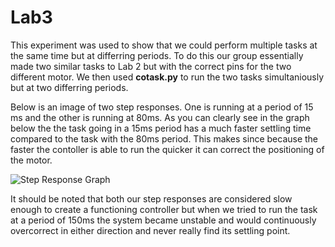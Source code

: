 # Lab3

This experiment was used to show that we could perform multiple tasks at the
same time but at differring periods. To do this our group essentially made
two similar tasks to Lab 2 but with the correct pins for the two different 
motor. We then used **cotask.py** to run the two tasks simultaniously but at two
differring periods. 

Below is an image of two step responses. One is running at a period of 15 ms and 
the other is running at 80ms. As you can clearly see in the graph below the the 
task going in a 15ms period has a much faster settling time compared to the task 
with the 80ms period. This makes since because the faster the contoller is able to
run the quicker it can correct the positioning of the motor.

![Step Response Graph](/../main/images/graph.png)

It should be noted that both our step responses are considered slow enough to create
a functioning controller but when we tried to run the task at a period of 150ms the 
system became unstable and would continuously overcorrect in either direction and 
never really find its settling point.
